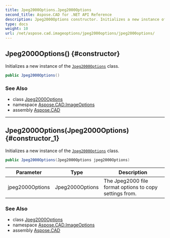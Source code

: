 ```yaml
---
title: Jpeg2000Options.Jpeg2000Options
second_title: Aspose.CAD for .NET API Reference
description: Jpeg2000Options constructor. Initializes a new instance of the Jpeg2000Options class
type: docs
weight: 10
url: /net/aspose.cad.imageoptions/jpeg2000options/jpeg2000options/
---
```

## Jpeg2000Options() {#constructor}

Initializes a new instance of the [`Jpeg2000Options`](../) class.

```csharp
public Jpeg2000Options()
```

### See Also

* class [Jpeg2000Options](../)
* namespace [Aspose.CAD.ImageOptions](../../jpeg2000options/)
* assembly [Aspose.CAD](../../../)

---

## Jpeg2000Options(Jpeg2000Options) {#constructor_1}

Initializes a new instance of the [`Jpeg2000Options`](../) class.

```csharp
public Jpeg2000Options(Jpeg2000Options jpeg2000Options)
```

| Parameter | Type | Description |
| --- | --- | --- |
| jpeg2000Options | Jpeg2000Options | The Jpeg2000 file format options to copy settings from. |

### See Also

* class [Jpeg2000Options](../)
* namespace [Aspose.CAD.ImageOptions](../../jpeg2000options/)
* assembly [Aspose.CAD](../../../)


